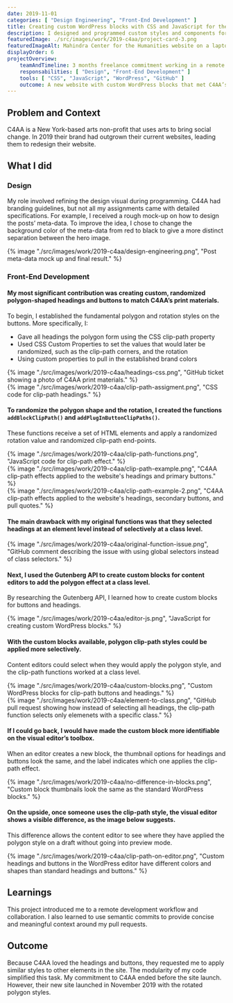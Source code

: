 ```yaml
---
date: 2019-11-01
categories: [ "Design Engineering", "Front-End Development" ]
title: Creating custom WordPress blocks with CSS and JavaScript for the Center for Artistic Activism Website 
description: I designed and programmed custom styles and components for a WordPress child theme for the Center for Artistic Activism (C4AA).
featuredImage: ./src/images/work/2019-c4aa/project-card-3.png
featuredImageAlt: Mahindra Center for the Humanities website on a laptop and on a phone
displayOrder: 6
projectOverview:
    teamAndTimeline: 3 months freelance commitment working in a remote team of 3 designers/developers
    responsabilities: [ "Design", "Front-End Development" ]
    tools: [ "CSS", "JavaScript", "WordPress", "GitHub" ]
    outcome: A new website with custom WordPress blocks that met C4AA’s branding guidelines
---
```

## Problem and Context
C4AA is a New York-based arts non-profit that uses arts to bring social change. In 2019 their brand had outgrown their current websites, leading them to redesign their website. 

## What I did

<h3 id="design">Design</h3>

My role involved refining the design visual during programming.
C44A had branding guidelines, but not all my assignments came with detailed specifications. For example, I received a rough mock-up on how to design the posts’ meta-data. To improve the idea, I chose to change the background color of the meta-data from red to black to give a more distinct separation between the hero image.

<div class="image-wrapper">{% image "./src/images/work/2019-c4aa/design-engineering.png", "Post meta-data mock up and final result." %}</div>

<h3 id="front-end-development">Front-End Development</h3>

#### My most significant contribution was creating custom, randomized polygon-shaped headings and buttons to match C4AA’s print materials. 
To begin, I established the fundamental polygon and rotation styles on the buttons. More specifically, I:
- Gave all headings the polygon form using the CSS clip-path property
- Used CSS Custom Properties to set the values that would later be randomized, such as the clip-path corners, and the rotation
- Using custom properties to pull in the established brand colors

<div class="image-wrapper">{% image "./src/images/work/2019-c4aa/headings-css.png", "GitHub ticket showing a photo of C4AA print materials." %}</div>
<div class="image-wrapper">{% image "./src/images/work/2019-c4aa/clip-path-assigment.png", "CSS code for clip-path headings." %}</div>

#### To randomize the polygon shape and the rotation, I created the functions `addBlockClipPath()` and `addPlugInButtonClipPaths()`. 
These functions receive a set of HTML elements and apply a randomized rotation value and randomized clip-path end-points. 

<div class="image-wrapper">{% image "./src/images/work/2019-c4aa/clip-path-functions.png", "JavaScript code for clip-path effect." %}</div>

<div class="image-wrapper">{% image "./src/images/work/2019-c4aa/clip-path-example.png", "C4AA clip-path effects applied to the website's headings and primary buttons." %}</div>

<div class="image-wrapper">{% image "./src/images/work/2019-c4aa/clip-path-example-2.png", "C4AA clip-path effects applied to the website's headings, secondary buttons, and pull quotes." %}</div>

#### The main drawback with my original functions was that they selected headings at an element level instead of selectively at a class level. 
<div class="image-wrapper">{% image "./src/images/work/2019-c4aa/original-function-issue.png", "GitHub comment describing the issue with using global selectors instead of class selectors." %}</div>

#### Next, I used the Gutenberg API to create custom blocks for content editors to add the polygon effect at a class level.
By researching the Gutenberg API, I learned how to create custom blocks for buttons and headings. 
<div class="image-wrapper">{% image "./src/images/work/2019-c4aa/editor-js.png", "JavaScript for creating custom WordPress blocks." %}</div>

#### With the custom blocks available, polygon clip-path styles could be applied more selectively.
Content editors could select when they would apply the polygon style, and the clip-path functions worked at a class level.

<div class="image-wrapper">{% image "./src/images/work/2019-c4aa/custom-blocks.png", "Custom WordPress blocks for clip-path buttons and headings." %}</div>

<div class="image-wrapper">{% image "./src/images/work/2019-c4aa/element-to-class.png", "GitHub pull request showing how instead of selecting all headings, the clip-path function selects only elemenets with a specific class." %}</div>

#### If I could go back, I would have made the custom block more identifiable on the visual editor’s toolbox. 
When an editor creates a new block, the thumbnail options for headings and buttons look the same, and the label indicates which one applies the clip-path effect. 

<div class="image-wrapper">{% image "./src/images/work/2019-c4aa/no-difference-in-blocks.png", "Custom block thumbnails look the same as the standard WordPress blocks." %}</div>


#### On the upside, once someone uses the clip-path style, the visual editor shows a visible difference, as the image below suggests. 
This difference allows the content editor to see where they have applied the polygon style on a draft without going into preview mode.

<div class="image-wrapper">{% image "./src/images/work/2019-c4aa/clip-path-on-editor.png", "Custom headings and buttons in the WordPress editor have different colors and shapes than standard headings and buttons." %}</div>

## Learnings
This project introduced me to a remote development workflow and collaboration. I also learned to use semantic commits to provide concise and meaningful context around my pull requests.

## Outcome
Because C4AA loved the headings and buttons, they requested me to apply similar styles to other elements in the site. The modularity of my code simplified this task. My commitment to C4AA ended before the site launch. However, their new site launched in November 2019 with the rotated polygon styles.
